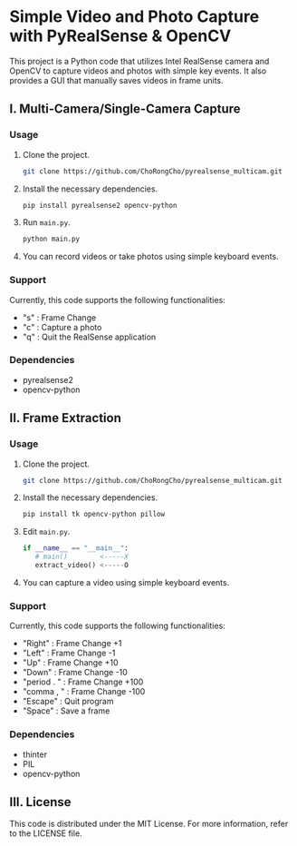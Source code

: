 # Simple Video and Photo Capture with PyRealSense & OpenCV

This project is a Python code that utilizes Intel RealSense camera and OpenCV to capture videos and photos with simple key events. It also provides a GUI that manually saves videos in frame units.


## I. Multi-Camera/Single-Camera Capture
### Usage
1. Clone the project.

   ```bash
   git clone https://github.com/ChoRongCho/pyrealsense_multicam.git
   ```

2. Install the necessary dependencies.

   ```bash
   pip install pyrealsense2 opencv-python
   ```

3. Run `main.py`.

   ```bash
   python main.py
   ```

4. You can record videos or take photos using simple keyboard events.

### Support

Currently, this code supports the following functionalities:

- "s" : Frame Change
- "c" : Capture a photo
- "q" : Quit the RealSense application

### Dependencies

- pyrealsense2
- opencv-python

## II. Frame Extraction
### Usage
1. Clone the project.

   ```bash
   git clone https://github.com/ChoRongCho/pyrealsense_multicam.git
   ```

2. Install the necessary dependencies.

   ```bash
   pip install tk opencv-python pillow
   ```

3. Edit `main.py`.

   ```python
   if __name__ == "__main__":
      # main()        <-----X
      extract_video() <-----O
   ```

4. You can capture a video using simple keyboard events.

### Support

Currently, this code supports the following functionalities:

- "Right" : Frame Change +1 
- "Left" : Frame Change -1
- "Up" : Frame Change +10
- "Down" : Frame Change -10
- "period . " : Frame Change +100
- "comma , " : Frame Change -100
- "Escape" : Quit program 
- "Space" : Save a frame

### Dependencies

- thinter
- PIL
- opencv-python



## III. License

This code is distributed under the MIT License. For more information, refer to the LICENSE file.
